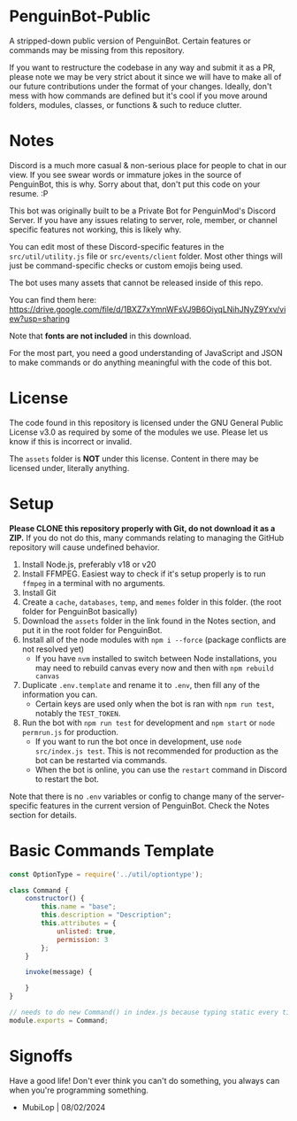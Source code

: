 # PenguinBot-Public
A stripped-down public version of PenguinBot.
Certain features or commands may be missing from this repository.

If you want to restructure the codebase in any way and submit it as a PR, please note we may be very strict about it since we will have to make all of our future contributions under the format of your changes. Ideally, don't mess with how commands are defined but it's cool if you move around folders, modules, classes, or functions & such to reduce clutter.

# Notes
Discord is a much more casual & non-serious place for people to chat in our view.
If you see swear words or immature jokes in the source of PenguinBot, this is why. Sorry about that, don't put this code on your resume. :P

This bot was originally built to be a Private Bot for PenguinMod's Discord Server. If you have any issues relating to server, role, member, or channel specific features not working, this is likely why.

You can edit most of these Discord-specific features in the `src/util/utility.js` file or `src/events/client` folder.
Most other things will just be command-specific checks or custom emojis being used.

The bot uses many assets that cannot be released inside of this repo.

You can find them here:
https://drive.google.com/file/d/1BXZ7xYmnWFsVJ9B6OiyqLNihJNyZ9Yxv/view?usp=sharing

Note that **fonts are not included** in this download.

For the most part, you need a good understanding of JavaScript and JSON to make commands or do anything meaningful with the code of this bot.

# License
The code found in this repository is licensed under the GNU General Public License v3.0 as required by some of the modules we use.
Please let us know if this is incorrect or invalid.

The `assets` folder is **NOT** under this license. Content in there may be licensed under, literally anything.

# Setup
**Please CLONE this repository properly with Git, do not download it as a ZIP.**
If you do not do this, many commands relating to managing the GitHub repository will cause undefined behavior.

1. Install Node.js, preferably v18 or v20
2. Install FFMPEG. Easiest way to check if it's setup properly is to run `ffmpeg` in a terminal with no arguments.
3. Install Git
4. Create a `cache`, `databases`, `temp`, and `memes` folder in this folder. (the root folder for PenguinBot basically)
5. Download the `assets` folder in the link found in the Notes section, and put it in the root folder for PenguinBot.
6. Install all of the node modules with `npm i --force` (package conflicts are not resolved yet)
    - If you have `nvm` installed to switch between Node installations, you may need to rebuild canvas every now and then with `npm rebuild canvas`
7. Duplicate `.env.template` and rename it to `.env`, then fill any of the information you can.
    - Certain keys are used only when the bot is ran with `npm run test`, notably the `TEST_TOKEN`.
8. Run the bot with `npm run test` for development and `npm start` or `node permrun.js` for production.
    - If you want to run the bot once in development, use `node src/index.js test`. This is not recommended for production as the bot can be restarted via commands.
    - When the bot is online, you can use the `restart` command in Discord to restart the bot.

Note that there is no `.env` variables or config to change many of the server-specific features in the current version of PenguinBot.
Check the Notes section for details.

# Basic Commands Template
```js
const OptionType = require('../util/optiontype');

class Command {
    constructor() {
        this.name = "base";
        this.description = "Description";
        this.attributes = {
            unlisted: true,
            permission: 3
        };
    }

    invoke(message) {

    }
}

// needs to do new Command() in index.js because typing static every time STINKS!
module.exports = Command;
```

# Signoffs
Have a good life! Don't ever think you can't do something, you always can when you're programming something.

- MubiLop | 08/02/2024
